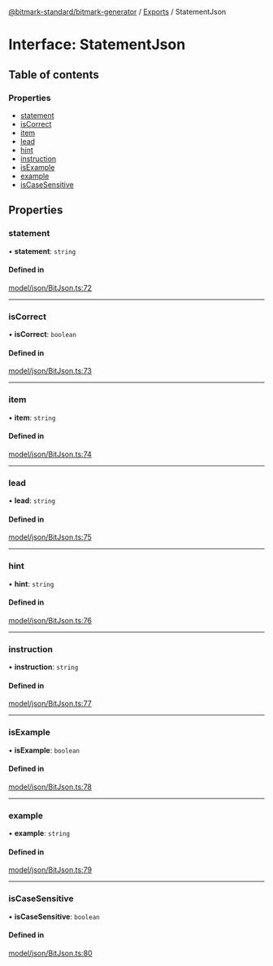 [@bitmark-standard/bitmark-generator](../API.md) / [Exports](../modules.md) / StatementJson

# Interface: StatementJson

## Table of contents

### Properties

- [statement](StatementJson.md#statement)
- [isCorrect](StatementJson.md#isCorrect)
- [item](StatementJson.md#item)
- [lead](StatementJson.md#lead)
- [hint](StatementJson.md#hint)
- [instruction](StatementJson.md#instruction)
- [isExample](StatementJson.md#isExample)
- [example](StatementJson.md#example)
- [isCaseSensitive](StatementJson.md#isCaseSensitive)

## Properties

### statement

• **statement**: `string`

#### Defined in

[model/json/BitJson.ts:72](https://github.com/getMoreBrain/bitmark-generator/blob/416295c/src/model/json/BitJson.ts#L72)

___

### isCorrect

• **isCorrect**: `boolean`

#### Defined in

[model/json/BitJson.ts:73](https://github.com/getMoreBrain/bitmark-generator/blob/416295c/src/model/json/BitJson.ts#L73)

___

### item

• **item**: `string`

#### Defined in

[model/json/BitJson.ts:74](https://github.com/getMoreBrain/bitmark-generator/blob/416295c/src/model/json/BitJson.ts#L74)

___

### lead

• **lead**: `string`

#### Defined in

[model/json/BitJson.ts:75](https://github.com/getMoreBrain/bitmark-generator/blob/416295c/src/model/json/BitJson.ts#L75)

___

### hint

• **hint**: `string`

#### Defined in

[model/json/BitJson.ts:76](https://github.com/getMoreBrain/bitmark-generator/blob/416295c/src/model/json/BitJson.ts#L76)

___

### instruction

• **instruction**: `string`

#### Defined in

[model/json/BitJson.ts:77](https://github.com/getMoreBrain/bitmark-generator/blob/416295c/src/model/json/BitJson.ts#L77)

___

### isExample

• **isExample**: `boolean`

#### Defined in

[model/json/BitJson.ts:78](https://github.com/getMoreBrain/bitmark-generator/blob/416295c/src/model/json/BitJson.ts#L78)

___

### example

• **example**: `string`

#### Defined in

[model/json/BitJson.ts:79](https://github.com/getMoreBrain/bitmark-generator/blob/416295c/src/model/json/BitJson.ts#L79)

___

### isCaseSensitive

• **isCaseSensitive**: `boolean`

#### Defined in

[model/json/BitJson.ts:80](https://github.com/getMoreBrain/bitmark-generator/blob/416295c/src/model/json/BitJson.ts#L80)
